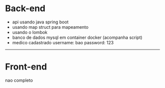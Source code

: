 # Back-end

* api usando java spring boot 
* usando map struct para mapeamento
* usando o lombok
* banco de dados mysql em container docker (acompanha script)
* medico cadastrado username: bao password: 123


---
# Front-end

nao completo
